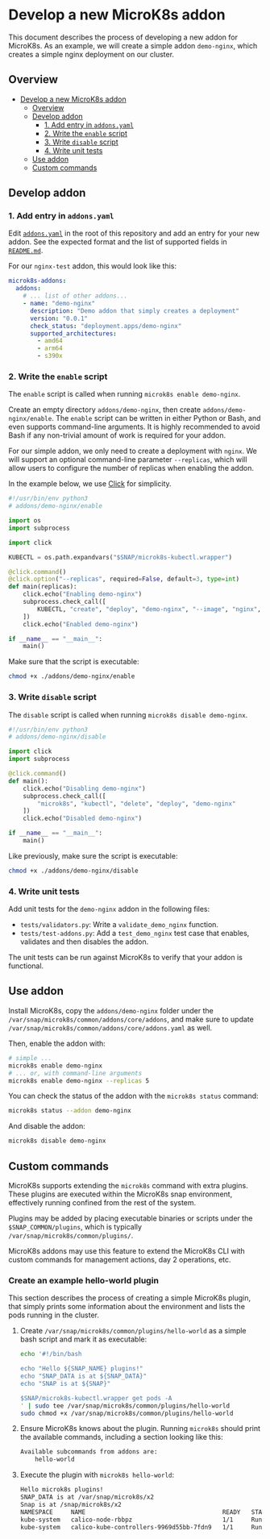 # Develop a new MicroK8s addon

This document describes the process of developing a new addon for MicroK8s. As an example, we will create a simple addon `demo-nginx`, which creates a simple nginx deployment on our cluster.

## Overview

- [Develop a new MicroK8s addon](#develop-a-new-microk8s-addon)
  - [Overview](#overview)
  - [Develop addon](#develop-addon)
    - [1. Add entry in `addons.yaml`](#1-add-entry-in-addonsyaml)
    - [2. Write the `enable` script](#2-write-the-enable-script)
    - [3. Write `disable` script](#3-write-disable-script)
    - [4. Write unit tests](#4-write-unit-tests)
  - [Use addon](#use-addon)
  - [Custom commands](#custom-commands)


## Develop addon

### 1. Add entry in `addons.yaml`

Edit [`addons.yaml`](./addons.yaml) in the root of this repository and add an entry for your new addon. See the expected format and the list of supported fields in [`README.md`](./README.md).

For our `nginx-test` addon, this would look like this:

```yaml
microk8s-addons:
  addons:
    # ... list of other addons...
    - name: "demo-nginx"
      description: "Demo addon that simply creates a deployment"
      version: "0.0.1"
      check_status: "deployment.apps/demo-nginx"
      supported_architectures:
        - amd64
        - arm64
        - s390x
```

### 2. Write the `enable` script

The `enable` script is called when running `microk8s enable demo-nginx`.

Create an empty directory `addons/demo-nginx`, then create `addons/demo-nginx/enable`. The `enable` script can be written in either Python or Bash, and even supports command-line arguments. It is highly recommended to avoid Bash if any non-trivial amount of work is required for your addon.

For our simple addon, we only need to create a deployment with `nginx`. We will support an optional command-line parameter `--replicas`, which will allow users to configure the number of replicas when enabling the addon.

In the example below, we use [Click](https://click.palletsprojects.com/en/8.0.x/) for simplicity.

```python
#!/usr/bin/env python3
# addons/demo-nginx/enable

import os
import subprocess

import click

KUBECTL = os.path.expandvars("$SNAP/microk8s-kubectl.wrapper")

@click.command()
@click.option("--replicas", required=False, default=3, type=int)
def main(replicas):
    click.echo("Enabling demo-nginx")
    subprocess.check_call([
        KUBECTL, "create", "deploy", "demo-nginx", "--image", "nginx", "--replicas", str(replicas),
    ])
    click.echo("Enabled demo-nginx")

if __name__ == "__main__":
    main()
```

Make sure that the script is executable:

```bash
chmod +x ./addons/demo-nginx/enable
```

### 3. Write `disable` script

The `disable` script is called when running `microk8s disable demo-nginx`.

```python
#!/usr/bin/env python3
# addons/demo-nginx/disable

import click
import subprocess

@click.command()
def main():
    click.echo("Disabling demo-nginx")
    subprocess.check_call([
        "microk8s", "kubectl", "delete", "deploy", "demo-nginx"
    ])
    click.echo("Disabled demo-nginx")

if __name__ == "__main__":
    main()
```

Like previously, make sure the script is executable:

```bash
chmod +x ./addons/demo-nginx/disable
```

### 4. Write unit tests

Add unit tests for the `demo-nginx` addon in the following files:

- `tests/validators.py`: Write a `validate_demo_nginx` function.
- `tests/test-addons.py`: Add a `test_demo_nginx` test case that enables, validates and then disables the addon.

The unit tests can be run against MicroK8s to verify that your addon is functional.

## Use addon

Install MicroK8s, copy the `addons/demo-nginx` folder under the `/var/snap/microk8s/common/addons/core/addons`, and make sure to update `/var/snap/microk8s/common/addons/core/addons.yaml` as well.

Then, enable the addon with:

```bash
# simple ...
microk8s enable demo-nginx
# ... or, with command-line arguments
microk8s enable demo-nginx --replicas 5
```

You can check the status of the addon with the `microk8s status` command:

```bash
microk8s status --addon demo-nginx
```

And disable the addon:

```bash
microk8s disable demo-nginx
```

## Custom commands

MicroK8s supports extending the `microk8s` command with extra plugins. These plugins are executed within the MicroK8s snap environment, effectively running confined from the rest of the system.

Plugins may be added by placing executable binaries or scripts under the `$SNAP_COMMON/plugins`, which is typically `/var/snap/microk8s/common/plugins/`.

MicroK8s addons may use this feature to extend the MicroK8s CLI with custom commands for management actions, day 2 operations, etc.

### Create an example hello-world plugin

This section describes the process of creating a simple MicroK8s plugin, that simply prints some information about the environment and lists the pods running in the cluster.

1.  Create `/var/snap/microk8s/common/plugins/hello-world` as a simple bash script and mark it as executable:

    ```bash
    echo '#!/bin/bash

    echo "Hello ${SNAP_NAME} plugins!"
    echo "SNAP_DATA is at ${SNAP_DATA}"
    echo "SNAP is at ${SNAP}"

    $SNAP/microk8s-kubectl.wrapper get pods -A
    ' | sudo tee /var/snap/microk8s/common/plugins/hello-world
    sudo chmod +x /var/snap/microk8s/common/plugins/hello-world
    ```

2.  Ensure MicroK8s knows about the plugin. Running `microk8s` should print the available commands, including a section looking like this:

    ```bash
    Available subcommands from addons are:
	    hello-world
    ```

3.  Execute the plugin with `microk8s hello-world`:

    ```bash
    Hello microk8s plugins!
    SNAP_DATA is at /var/snap/microk8s/x2
    Snap is at /snap/microk8s/x2
    NAMESPACE     NAME                                      READY   STATUS    RESTARTS   AGE
    kube-system   calico-node-rbbpz                         1/1     Running   0          16h
    kube-system   calico-kube-controllers-9969d55bb-7fdn9   1/1     Running   0          16h
    ```
